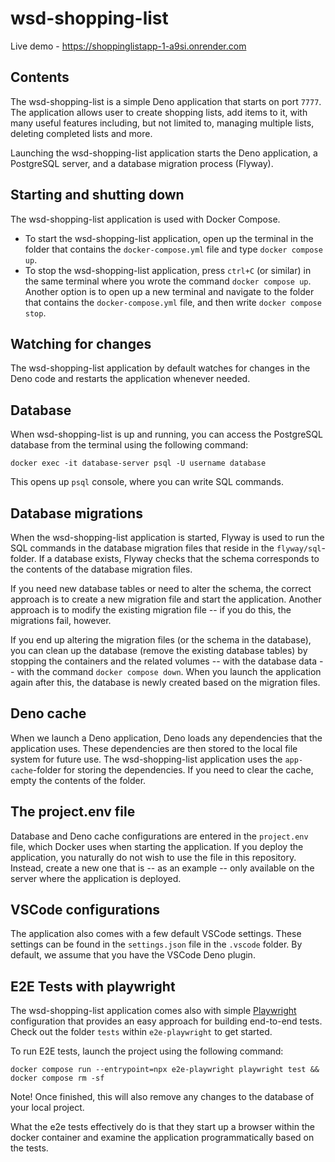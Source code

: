 # wsd-shopping-list

Live demo - https://shoppinglistapp-1-a9si.onrender.com

## Contents

The wsd-shopping-list is a simple Deno application that starts on port `7777`.
The application allows user to create shopping lists, add items to it, with many
useful features including, but not limited to, managing multiple lists, deleting
completed lists and more.

Launching the wsd-shopping-list application starts the Deno application, a
PostgreSQL server, and a database migration process (Flyway).

## Starting and shutting down

The wsd-shopping-list application is used with Docker Compose.

- To start the wsd-shopping-list application, open up the terminal in the folder
  that contains the `docker-compose.yml` file and type `docker compose up`.
- To stop the wsd-shopping-list application, press `ctrl+C` (or similar) in the
  same terminal where you wrote the command `docker compose up`. Another option
  is to open up a new terminal and navigate to the folder that contains the
  `docker-compose.yml` file, and then write `docker compose stop`.

## Watching for changes

The wsd-shopping-list application by default watches for changes in the Deno
code and restarts the application whenever needed.

## Database

When wsd-shopping-list is up and running, you can access the PostgreSQL database
from the terminal using the following command:

```
docker exec -it database-server psql -U username database
```

This opens up `psql` console, where you can write SQL commands.

## Database migrations

When the wsd-shopping-list application is started, Flyway is used to run the SQL
commands in the database migration files that reside in the `flyway/sql`-folder.
If a database exists, Flyway checks that the schema corresponds to the contents
of the database migration files.

If you need new database tables or need to alter the schema, the correct
approach is to create a new migration file and start the application. Another
approach is to modify the existing migration file -- if you do this, the
migrations fail, however.

If you end up altering the migration files (or the schema in the database), you
can clean up the database (remove the existing database tables) by stopping the
containers and the related volumes -- with the database data -- with the command
`docker compose down`. When you launch the application again after this, the
database is newly created based on the migration files.

## Deno cache

When we launch a Deno application, Deno loads any dependencies that the
application uses. These dependencies are then stored to the local file system
for future use. The wsd-shopping-list application uses the `app-cache`-folder
for storing the dependencies. If you need to clear the cache, empty the contents
of the folder.

## The project.env file

Database and Deno cache configurations are entered in the `project.env` file,
which Docker uses when starting the application. If you deploy the application,
you naturally do not wish to use the file in this repository. Instead, create a
new one that is -- as an example -- only available on the server where the
application is deployed.

## VSCode configurations

The application also comes with a few default VSCode settings. These settings
can be found in the `settings.json` file in the `.vscode` folder. By default, we
assume that you have the VSCode Deno plugin.

## E2E Tests with playwright

The wsd-shopping-list application comes also with simple
[Playwright](https://playwright.dev/) configuration that provides an easy
approach for building end-to-end tests. Check out the folder `tests` within
`e2e-playwright` to get started.

To run E2E tests, launch the project using the following command:

```
docker compose run --entrypoint=npx e2e-playwright playwright test && docker compose rm -sf
```

Note! Once finished, this will also remove any changes to the database of your
local project.

What the e2e tests effectively do is that they start up a browser within the
docker container and examine the application programmatically based on the
tests.
